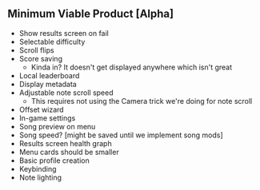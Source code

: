 ## Minimum Viable Product [Alpha]
- Show results screen on fail
- Selectable difficulty
- Scroll flips
- Score saving
    - Kinda in? It doesn't get displayed anywhere which isn't great
- Local leaderboard
- Display metadata
- Adjustable note scroll speed
    - This requires not using the Camera trick we're doing for note scroll
- Offset wizard
- In-game settings
- Song preview on menu
- Song speed? [might be saved until we implement song mods]
- Results screen health graph
- Menu cards should be smaller
- Basic profile creation
- Keybinding
- Note lighting
